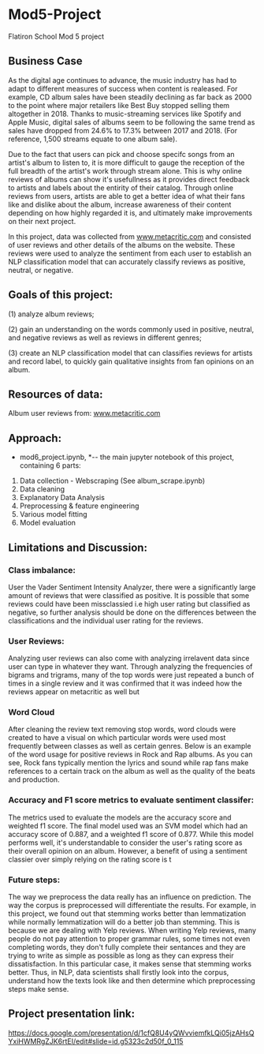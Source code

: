 # Mod5-Project
Flatiron School Mod 5 project

## Business Case
As the digital age continues to advance, the music industry has had to adapt to different measures of success when content is realeased. For example, CD album sales have been steadily declining as far back as 2000 to the point where major retailers like Best Buy stopped selling them altogether in 2018. Thanks to music-streaming services like Spotify and Apple Music, digital sales of albums seem to be following the same trend as sales have dropped from 24.6% to 17.3% between 2017 and 2018. (For reference, 1,500 streams equate to one album sale).

Due to the fact that users can pick and choose specifc songs from an artist's album to listen to, it is more difficult to gauge the reception of the full breadth of the artist's work through stream alone. This is why online reviews of albums can show it's usefullness as it provides direct feedback to artists and labels about the entirity of their catalog. Through online reviews from users, artists are able to get a better idea of what their fans like and dislike about the album, increase awareness of their content depending on how highly regarded it is, and ultimately make improvements on their next project. 

In this project, data was collected from www.metacritic.com and consisted of user reviews and other details of the albums on the website. These reviews were used to analyze the sentiment from each user to establish an NLP classification model that can accurately classify reviews as positive, neutral, or negative.   

## Goals of this project: 

(1) analyze album reviews; 

(2) gain an understanding on the words commonly used in positive, neutral, and negative reviews as well as reviews in different genres; 

(3) create an NLP classification model that can classifies reviews for artists and record label, to quickly gain qualitative insights from fan opinions on an album.



## Resources of data:
Album user reviews from: 
www.metacritic.com



## Approach:

*  mod6_project.ipynb, *-- the main jupyter notebook of this project, containing 6 parts: 
1. Data collection - Webscraping (See album_scrape.ipynb)
2. Data cleaning
3. Explanatory Data Analysis
4. Preprocessing & feature engineering
5. Various model fitting
6. Model evaluation

## Limitations and Discussion: 

### Class imbalance:

User the Vader Sentiment Intensity Analyzer, there were a significantly large amount of reviews that were classified as positive. It is possible that some reviews could have been missclassied i.e high user rating but classified as negative, so further analysis should be done on the differences between the classifications and the individual user rating for the reviews.

### User Reviews:

Analyzing user reviews can also come with analyzing irrelavent data since user can type in whatever they want. Through analyzing the frequencies of bigrams and trigrams, many of the top words were just repeated a bunch of times in a single review and it was confirmed that it was indeed how the reviews appear on metacritic as well but 

### Word Cloud

After cleaning the review text removing stop words, word clouds were created to have a visual on which particular words were used most frequently between classes as well as certain genres. Below is an example of the word usage for positive reviews in Rock and Rap albums. As you can see, Rock fans typically mention the lyrics and sound while rap fans make references to a certain track on the album as well as the quality of the beats and production.

### Accuracy and F1 score metrics to evaluate sentiment classifer:

The metrics used to evaluate the models are the accuracy score and weighted f1 score. The final model used was an SVM model which had an accuracy score of 0.887, and a weighted f1 score of 0.877. While this model performs well, it's understandable to consider the user's rating score as their overall opinion on an album. However, a benefit of using a sentiment classier over simply relying on the rating score is t

### Future steps:

The way we preprocess the data really has an influence on prediction. The way the corpus is preprocessed will differentiate the results. For example, in this project, we found out that stemming works better than lemmatization while normally lemmatization will do a better job than stemming. This is because we are dealing with Yelp reviews. When writing Yelp reviews, many people do not pay attention to proper grammar rules, some times not even completing words, they don't fully complete their sentances and they are trying to write as simple as possible as long as they can express their dissatisfaction. In this particular case, it makes sense that stemming works better. Thus, in NLP, data scientists shall firstly look into the corpus, understand how the texts look like and then determine which preprocessing steps make sense.


## Project presentation link:

https://docs.google.com/presentation/d/1cfQ8U4yQWvviemfkLQi05jzAHsQYxiHWMRgZJK6rtEI/edit#slide=id.g5323c2d50f_0_115
